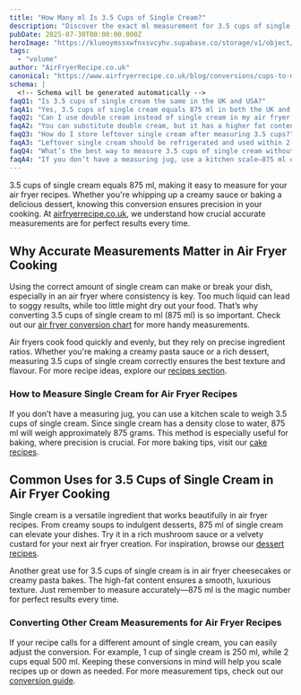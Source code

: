 ```yaml
---
title: "How Many ml Is 3.5 Cups of Single Cream?"
description: "Discover the exact ml measurement for 3.5 cups of single cream and simplify your cooking conversions with this easy guide."
pubDate: 2025-07-30T00:00:00.000Z
heroImage: "https://klueoymssxwfnxsvcyhv.supabase.co/storage/v1/object/public/Shmucket/how-many-ml-is-3-5-cups-of-single-cream.webp"
tags:
  - "volume"
author: "AirFryerRecipe.co.uk"
canonical: "https://www.airfryerrecipe.co.uk/blog/conversions/cups-to-ml/how-many-ml-is-3-5-cups-of-single-cream"
schema: |
  <!-- Schema will be generated automatically -->
faqQ1: "Is 3.5 cups of single cream the same in the UK and USA?"
faqA1: "Yes, 3.5 cups of single cream equals 875 ml in both the UK and USA. Cup measurements are standardized in cooking, so you don’t need to worry about regional differences when converting to millilitres."
faqQ2: "Can I use double cream instead of single cream in my air fryer recipe?"
faqA2: "You can substitute double cream, but it has a higher fat content, which may affect the texture of your dish. If using double cream, consider reducing the amount slightly or adjusting cooking times to prevent over-rich results."
faqQ3: "How do I store leftover single cream after measuring 3.5 cups?"
faqA3: "Leftover single cream should be refrigerated and used within 2-3 days. To extend its shelf life, freeze it in an airtight container, though note that thawed cream may separate slightly and is best used in cooked dishes."
faqQ4: "What’s the best way to measure 3.5 cups of single cream without a jug?"
faqA4: "If you don’t have a measuring jug, use a kitchen scale—875 ml of single cream weighs roughly 875 grams. Alternatively, use a standard cup measure and fill it 3.5 times, ensuring each cup is level for accuracy."
---
```

<p>3.5 cups of single cream equals 875 ml, making it easy to measure for your air fryer recipes. Whether you're whipping up a creamy sauce or baking a delicious dessert, knowing this conversion ensures precision in your cooking. At <a href=https://www.airfryerrecipe.co.uk/>airfryerrecipe.co.uk</a>, we understand how crucial accurate measurements are for perfect results every time.</p>

<h2>Why Accurate Measurements Matter in Air Fryer Cooking</h2>  
<p>Using the correct amount of single cream can make or break your dish, especially in an air fryer where consistency is key. Too much liquid can lead to soggy results, while too little might dry out your food. That’s why converting 3.5 cups of single cream to ml (875 ml) is so important. Check out our <a href=https://www.airfryerrecipe.co.uk/air-fryer-conversion-chart>air fryer conversion chart</a> for more handy measurements.</p>  

<p>Air fryers cook food quickly and evenly, but they rely on precise ingredient ratios. Whether you're making a creamy pasta sauce or a rich dessert, measuring 3.5 cups of single cream correctly ensures the best texture and flavour. For more recipe ideas, explore our <a href=https://www.airfryerrecipe.co.uk/recipes>recipes section</a>.</p>  

<h3>How to Measure Single Cream for Air Fryer Recipes</h3>  
<p>If you don’t have a measuring jug, you can use a kitchen scale to weigh 3.5 cups of single cream. Since single cream has a density close to water, 875 ml will weigh approximately 875 grams. This method is especially useful for baking, where precision is crucial. For more baking tips, visit our <a href=https://www.airfryerrecipe.co.uk/recipe-category/cakes>cake recipes</a>.</p>  

<h2>Common Uses for 3.5 Cups of Single Cream in Air Fryer Cooking</h2>  
<p>Single cream is a versatile ingredient that works beautifully in air fryer recipes. From creamy soups to indulgent desserts, 875 ml of single cream can elevate your dishes. Try it in a rich mushroom sauce or a velvety custard for your next air fryer creation. For inspiration, browse our <a href=https://www.airfryerrecipe.co.uk/recipe-category/dessert>dessert recipes</a>.</p>  

<p>Another great use for 3.5 cups of single cream is in air fryer cheesecakes or creamy pasta bakes. The high-fat content ensures a smooth, luxurious texture. Just remember to measure accurately—875 ml is the magic number for perfect results every time.</p>  

<h3>Converting Other Cream Measurements for Air Fryer Recipes</h3>  
<p>If your recipe calls for a different amount of single cream, you can easily adjust the conversion. For example, 1 cup of single cream is 250 ml, while 2 cups equal 500 ml. Keeping these conversions in mind will help you scale recipes up or down as needed. For more measurement tips, check out our <a href=https://www.airfryerrecipe.co.uk/air-fryer-conversion-chart>conversion guide</a>.</p>
